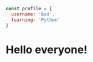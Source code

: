 ```javascript
const profile = {
  username: 'bad',
  learning: 'Python'
}
```

<h1>
  <b>Hello everyone!</b>
</h1>
